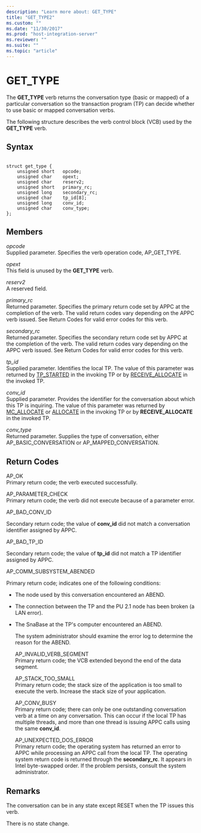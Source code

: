 ```yaml
---
description: "Learn more about: GET_TYPE"
title: "GET_TYPE2"
ms.custom: ""
ms.date: "11/30/2017"
ms.prod: "host-integration-server"
ms.reviewer: ""
ms.suite: ""
ms.topic: "article"
---
```

# GET_TYPE
The **GET_TYPE** verb returns the conversation type (basic or mapped) of a particular conversation so the transaction program (TP) can decide whether to use basic or mapped conversation verbs.  
  
 The following structure describes the verb control block (VCB) used by the **GET_TYPE** verb.  
  
## Syntax  
  
```  
  
struct get_type {  
    unsigned short   opcode;  
    unsigned char    opext;  
    unsigned char    reserv2;  
    unsigned short   primary_rc;  
    unsigned long    secondary_rc;  
    unsigned char    tp_id[8];  
    unsigned long    conv_id;  
    unsigned char    conv_type;  
};   
```  
  
## Members  
 *opcode*  
 Supplied parameter. Specifies the verb operation code, AP_GET_TYPE.  
  
 *opext*  
 This field is unused by the **GET_TYPE** verb.  
  
 *reserv2*  
 A reserved field.  
  
 *primary_rc*  
 Returned parameter. Specifies the primary return code set by APPC at the completion of the verb. The valid return codes vary depending on the APPC verb issued. See Return Codes for valid error codes for this verb.  
  
 *secondary_rc*  
 Returned parameter. Specifies the secondary return code set by APPC at the completion of the verb. The valid return codes vary depending on the APPC verb issued. See Return Codes for valid error codes for this verb.  
  
 *tp_id*  
 Supplied parameter. Identifies the local TP. The value of this parameter was returned by [TP_STARTED](../core/tp-started2.md) in the invoking TP or by [RECEIVE_ALLOCATE](../core/receive-allocate1.md) in the invoked TP.  
  
 *conv_id*  
 Supplied parameter. Provides the identifier for the conversation about which this TP is inquiring. The value of this parameter was returned by [MC_ALLOCATE](../core/mc-allocate2.md) or [ALLOCATE](../core/allocate2.md) in the invoking TP or by **RECEIVE_ALLOCATE** in the invoked TP.  
  
 *conv_type*  
 Returned parameter. Supplies the type of conversation, either AP_BASIC_CONVERSATION or AP_MAPPED_CONVERSATION.  
  
## Return Codes  
 AP_OK  
 Primary return code; the verb executed successfully.  
  
 AP_PARAMETER_CHECK  
 Primary return code; the verb did not execute because of a parameter error.  
  
 AP_BAD_CONV_ID  
  
 Secondary return code; the value of **conv_id** did not match a conversation identifier assigned by APPC.  
  
 AP_BAD_TP_ID  
  
 Secondary return code; the value of **tp_id** did not match a TP identifier assigned by APPC.  
  
 AP_COMM_SUBSYSTEM_ABENDED  
  
 Primary return code; indicates one of the following conditions:  
  
- The node used by this conversation encountered an ABEND.  
  
- The connection between the TP and the PU 2.1 node has been broken (a LAN error).  
  
- The SnaBase at the TP's computer encountered an ABEND.  
  
  The system administrator should examine the error log to determine the reason for the ABEND.  
  
  AP_INVALID_VERB_SEGMENT  
  Primary return code; the VCB extended beyond the end of the data segment.  
  
  AP_STACK_TOO_SMALL  
  Primary return code; the stack size of the application is too small to execute the verb. Increase the stack size of your application.  
  
  AP_CONV_BUSY  
  Primary return code; there can only be one outstanding conversation verb at a time on any conversation. This can occur if the local TP has multiple threads, and more than one thread is issuing APPC calls using the same **conv_id**.  
  
  AP_UNEXPECTED_DOS_ERROR  
  Primary return code; the operating system has returned an error to APPC while processing an APPC call from the local TP. The operating system return code is returned through the **secondary_rc**. It appears in Intel byte-swapped order. If the problem persists, consult the system administrator.  
  
## Remarks  
 The conversation can be in any state except RESET when the TP issues this verb.  
  
 There is no state change.
